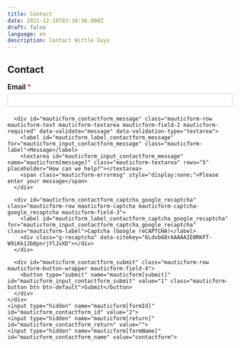 ```yaml
---
title: Contact
date: 2021-12-18T03:10:36.000Z
draft: false
language: en
description: Contact Wittle Guys
---
```


## Contact

<script type="text/javascript">
  /** This section is only needed once per page if manually copying **/
  if (typeof MauticSDKLoaded == 'undefined') {
    var MauticSDKLoaded = true;
    var head   = document.getElementsByTagName('head')[0];
    var script = document.createElement('script');
    script.type = 'text/javascript';
    script.src  = 'https://mautic.wittleguys.net/media/js/mautic-form.js?v3073047c';
    script.onload = function() { MauticSDK.onLoad(); };
    head.appendChild(script);
    var MauticDomain = 'https://mautic.wittleguys.net';
    var MauticLang   = { 'submittingMessage': 'Please wait...' };
  } else if (typeof MauticSDK != 'undefined') {
    MauticSDK.onLoad();
  }
</script>

<style type="text/css" scoped>
  .mauticform_wrapper { max-width: 600px; margin: 10px auto; }
  .mauticform-innerform {}
  .mauticform-post-success {}
  .mauticform-name { font-weight: bold; font-size: 1.5em; margin-bottom: 3px; }
  .mauticform-description { margin-top: 2px; margin-bottom: 10px; }
  .mauticform-error { margin-bottom: 10px; color: red; }
  .mauticform-message { margin-bottom: 10px; color: green; }
  .mauticform-row { display: block; margin-bottom: 20px; }
  .mauticform-label { font-size: 1.1em; display: block; font-weight: bold; margin-bottom: 5px; }
  .mauticform-row.mauticform-required .mauticform-label:after { color: #e32; content: " *"; display: inline; }
  .mauticform-helpmessage { display: block; font-size: 0.9em; margin-bottom: 3px; }
  .mauticform-errormsg { display: block; color: red; margin-top: 2px; }
  .mauticform-selectbox, .mauticform-input, .mauticform-textarea { width: 100%; padding: 0.5em 0.5em; border: 1px solid #CCC; background: #fff; box-shadow: 0px 0px 0px #fff inset; border-radius: 4px; box-sizing: border-box; }
  .mauticform-button-wrapper .mauticform-button.btn-ghost, .mauticform-pagebreak-wrapper .mauticform-pagebreak.btn-ghost { color: #5d6c7c;background-color: #ffffff;border-color: #dddddd;}
  .mauticform-button-wrapper .mauticform-button, .mauticform-pagebreak-wrapper .mauticform-pagebreak { display: inline-block;margin-bottom: 0;font-weight: 600;text-align: center;vertical-align: middle;cursor: pointer;background-image: none;border: 1px solid transparent;white-space: nowrap;padding: 6px 12px;font-size: 13px;line-height: 1.3856;border-radius: 3px;-webkit-user-select: none;-moz-user-select: none;-ms-user-select: none;user-select: none;}
  .mauticform-button-wrapper .mauticform-button.btn-ghost[disabled], .mauticform-pagebreak-wrapper .mauticform-pagebreak.btn-ghost[disabled] { background-color: #ffffff; border-color: #dddddd; opacity: 0.75; cursor: not-allowed; }
  .mauticform-pagebreak-wrapper .mauticform-button-wrapper {  display: inline; }
</style>

<div id="mauticform_wrapper_contactform" class="mauticform_wrapper">
  <form autocomplete="false" role="form" method="post" action="https://mautic.wittleguys.net/form/submit?formId=2" id="mauticform_contactform" data-mautic-form="contactform" enctype="multipart/form-data">
    <div class="mauticform-error" id="mauticform_contactform_error"></div>
    <div class="mauticform-message" id="mauticform_contactform_message"></div>
    <div class="mauticform-innerform">
      <div id="mauticform_contactform_email" class="mauticform-row mauticform-email mauticform-field-1 mauticform-required" data-validate="email" data-validation-type="email">
        <label id="mauticform_label_contactform_email" for="mauticform_input_contactform_email" class="mauticform-label">Email</label>
        <input id="mauticform_input_contactform_email" name="mauticform[email]" value="" class="mauticform-input" type="email" />
        <span class="mauticform-errormsg" style="display:none;">This is required.</span>
      </div>

      <div id="mauticform_contactform_message" class="mauticform-row mauticform-text mauticform-textarea mauticform-field-2 mauticform-required" data-validate="message" data-validation-type="textarea">
        <label id="mauticform_label_contactform_message" for="mauticform_input_contactform_message" class="mauticform-label">Message</label>
        <textarea id="mauticform_input_contactform_message" name="mauticform[message]" class="mauticform-textarea" rows="5" placeholder="How can we help?"></textarea>
        <span class="mauticform-errormsg" style="display:none;">Please enter your message</span>
      </div>

      <div id="mauticform_contactform_captcha_google_recaptcha" class="mauticform-row mauticform-captcha mauticform-captcha-google_recaptcha mauticform-field-3">
        <label id="mauticform_label_contactform_captcha_google_recaptcha" for="mauticform_input_contactform_captcha_google_recaptcha" class="mauticform-label">Captcha (Google reCAPTCHA)</label>
        <div class="g-recaptcha" data-sitekey="6Ldvb68rAAAAAIE0RKFT-W9iKk1JbOpnrjYlJvXD"></div>
      </div>

      <div id="mauticform_contactform_submit" class="mauticform-row mauticform-button-wrapper mauticform-field-4">
        <button type="submit" name="mauticform[submit]" id="mauticform_input_contactform_submit" value="1" class="mauticform-button btn btn-default">Submit</button>
      </div>
    </div>
    <input type="hidden" name="mauticform[formId]" id="mauticform_contactform_id" value="2">
    <input type="hidden" name="mauticform[return]" id="mauticform_contactform_return" value="">
    <input type="hidden" name="mauticform[formName]" id="mauticform_contactform_name" value="contactform">
  </form>
</div>
